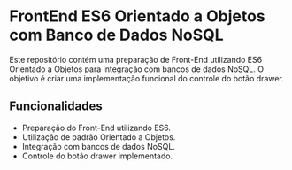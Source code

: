 # FrontEnd ES6 Orientado a Objetos com Banco de Dados NoSQL

Este repositório contém uma preparação de Front-End utilizando ES6 Orientado a Objetos para integração com bancos de dados NoSQL. O objetivo é criar uma implementação funcional do controle do botão drawer.

## Funcionalidades

- Preparação do Front-End utilizando ES6.
- Utilização de padrão Orientado a Objetos.
- Integração com bancos de dados NoSQL.
- Controle do botão drawer implementado.
